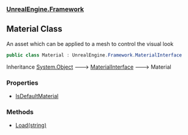 ### [UnrealEngine.Framework](./UnrealEngine-Framework.md 'UnrealEngine.Framework')
## Material Class
An asset which can be applied to a mesh to control the visual look  
```csharp
public class Material : UnrealEngine.Framework.MaterialInterface
```
Inheritance [System.Object](https://docs.microsoft.com/en-us/dotnet/api/System.Object 'System.Object') &#129106; [MaterialInterface](./MaterialInterface.md 'UnrealEngine.Framework.MaterialInterface') &#129106; Material  
### Properties
- [IsDefaultMaterial](./Material-IsDefaultMaterial.md 'UnrealEngine.Framework.Material.IsDefaultMaterial')
### Methods
- [Load(string)](./Material-Load(string).md 'UnrealEngine.Framework.Material.Load(string)')
